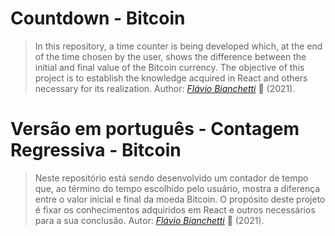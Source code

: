 # Countdown - Bitcoin

> In this repository, a time counter is being developed which, at the end of the time chosen by the user, shows the difference between the initial and final value of the Bitcoin currency. The objective of this project is to establish the knowledge acquired in React and others necessary for its realization. Author: _[Flávio Bianchetti](https://www.linkedin.com/in/flaviobianchetti/)_ :rocket: (2021).

# Versão em português - Contagem Regressiva - Bitcoin

> Neste repositório está sendo desenvolvido um contador de tempo que, ao término do tempo escolhido pelo usuário, mostra a diferença entre o valor inicial e final da moeda Bitcoin. O propósito deste projeto é fixar os conhecimentos adquiridos em React e outros necessários para a sua conclusão. Autor: _[Flávio Bianchetti](https://www.linkedin.com/in/flaviobianchetti/)_ :rocket: (2021).